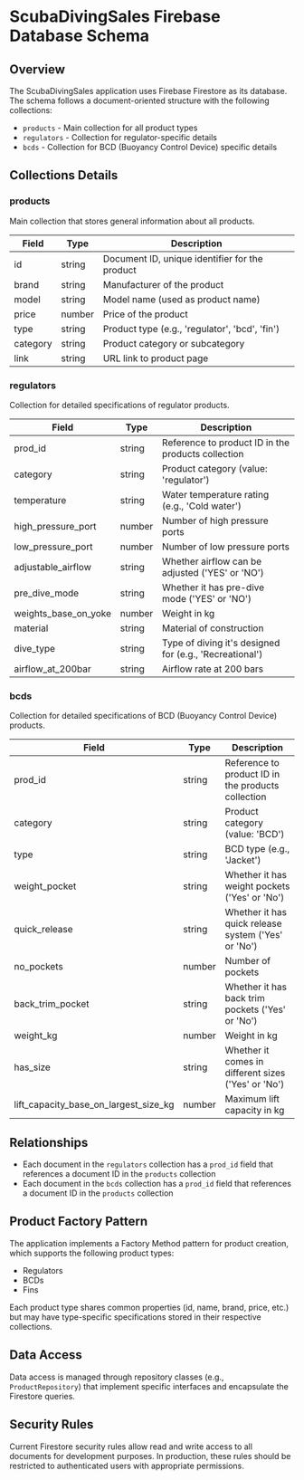 # ScubaDivingSales Firebase Database Schema

## Overview

The ScubaDivingSales application uses Firebase Firestore as its database. The schema follows a document-oriented structure with the following collections:

- `products` - Main collection for all product types
- `regulators` - Collection for regulator-specific details
- `bcds` - Collection for BCD (Buoyancy Control Device) specific details

## Collections Details

### products

Main collection that stores general information about all products.

| Field | Type | Description |
|-------|------|-------------|
| id | string | Document ID, unique identifier for the product |
| brand | string | Manufacturer of the product |
| model | string | Model name (used as product name) |
| price | number | Price of the product |
| type | string | Product type (e.g., 'regulator', 'bcd', 'fin') |
| category | string | Product category or subcategory |
| link | string | URL link to product page |

### regulators

Collection for detailed specifications of regulator products.

| Field | Type | Description |
|-------|------|-------------|
| prod_id | string | Reference to product ID in the products collection |
| category | string | Product category (value: 'regulator') |
| temperature | string | Water temperature rating (e.g., 'Cold water') |
| high_pressure_port | number | Number of high pressure ports |
| low_pressure_port | number | Number of low pressure ports |
| adjustable_airflow | string | Whether airflow can be adjusted ('YES' or 'NO') |
| pre_dive_mode | string | Whether it has pre-dive mode ('YES' or 'NO') |
| weights_base_on_yoke | number | Weight in kg |
| material | string | Material of construction |
| dive_type | string | Type of diving it's designed for (e.g., 'Recreational') |
| airflow_at_200bar | string | Airflow rate at 200 bars |

### bcds

Collection for detailed specifications of BCD (Buoyancy Control Device) products.

| Field | Type | Description |
|-------|------|-------------|
| prod_id | string | Reference to product ID in the products collection |
| category | string | Product category (value: 'BCD') |
| type | string | BCD type (e.g., 'Jacket') |
| weight_pocket | string | Whether it has weight pockets ('Yes' or 'No') |
| quick_release | string | Whether it has quick release system ('Yes' or 'No') |
| no_pockets | number | Number of pockets |
| back_trim_pocket | string | Whether it has back trim pockets ('Yes' or 'No') |
| weight_kg | number | Weight in kg |
| has_size | string | Whether it comes in different sizes ('Yes' or 'No') |
| lift_capacity_base_on_largest_size_kg | number | Maximum lift capacity in kg |

## Relationships

- Each document in the `regulators` collection has a `prod_id` field that references a document ID in the `products` collection
- Each document in the `bcds` collection has a `prod_id` field that references a document ID in the `products` collection

## Product Factory Pattern

The application implements a Factory Method pattern for product creation, which supports the following product types:
- Regulators
- BCDs
- Fins

Each product type shares common properties (id, name, brand, price, etc.) but may have type-specific specifications stored in their respective collections.

## Data Access

Data access is managed through repository classes (e.g., `ProductRepository`) that implement specific interfaces and encapsulate the Firestore queries.

## Security Rules

Current Firestore security rules allow read and write access to all documents for development purposes. In production, these rules should be restricted to authenticated users with appropriate permissions. 